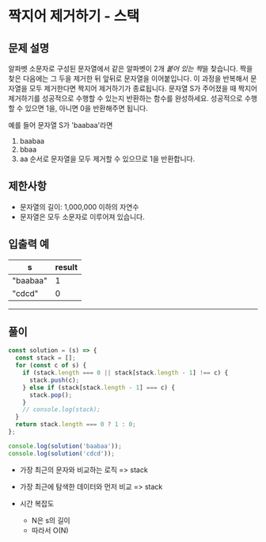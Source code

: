 # 짝지어 제거하기 - 스택

## 문제 설명

알파벳 소문자로 구성된 문자열에서 같은 알파벳이 2개 *붙어 있는 짝*을 찾습니다.
짝을 찾은 다음에는 그 두을 제거한 뒤 앞뒤로 문자열을 이어붙입니다.
이 과정을 반복해서 문자열을 모두 제거한다면 짝지어 제거하기가 종료됩니다.
문자열 S가 주어졌을 때 짝지어 제거하기를 성공적으로 수행할 수 있는지 반환하는 함수를 완성하세요.
성공적으로 수행할 수 있으면 1을, 아니면 0을 반환해주면 됩니다.

예를 들어 문자열 S가 'baabaa'라면
  1. baabaa
  2. bbaa
  3. aa
순서로 문자열을 모두 제거할 수 있으므로 1을 반환합니다.

## 제한사항
- 문자열의 길이: 1,000,000 이하의 자연수
- 문자열은 모두 소문자로 이루어져 있습니다.

## 입출력 예

| s  | result |
| -------- | ------ |
| "baabaa" | 1      |
| "cdcd" | 0      |


---

## 풀이

```js
const solution = (s) => {
  const stack = [];
  for (const c of s) {
    if (stack.length === 0 || stack[stack.length - 1] !== c) {
      stack.push(c);
    } else if (stack[stack.length - 1] === c) {
      stack.pop();
    }
    // console.log(stack);
  }
  return stack.length === 0 ? 1 : 0;
};

console.log(solution('baabaa'));
console.log(solution('cdcd'));

```
- 가장 최근의 문자와 비교하는 로직 => stack
- 가장 최근에 탐색한 데이터와 먼저 비교 => stack

- 시간 복잡도
  - N은 s의 길이
  - 따라서 O(N)

